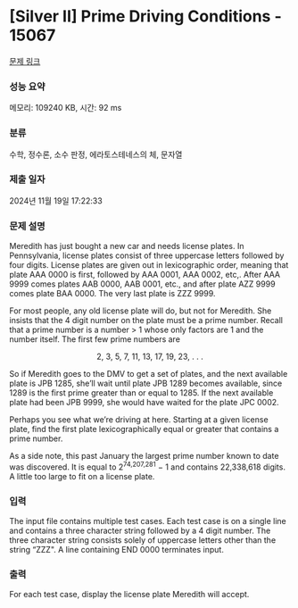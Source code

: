 # [Silver II] Prime Driving Conditions - 15067 

[문제 링크](https://www.acmicpc.net/problem/15067) 

### 성능 요약

메모리: 109240 KB, 시간: 92 ms

### 분류

수학, 정수론, 소수 판정, 에라토스테네스의 체, 문자열

### 제출 일자

2024년 11월 19일 17:22:33

### 문제 설명

<p>Meredith has just bought a new car and needs license plates. In Pennsylvania, license plates consist of three uppercase letters followed by four digits. License plates are given out in lexicographic order, meaning that plate AAA 0000 is first, followed by AAA 0001, AAA 0002, etc,. After AAA 9999 comes plates AAB 0000, AAB 0001, etc., and after plate AZZ 9999 comes plate BAA 0000. The very last plate is ZZZ 9999.</p>

<p>For most people, any old license plate will do, but not for Meredith. She insists that the 4 digit number on the plate must be a prime number. Recall that a prime number is a number > 1 whose only factors are 1 and the number itself. The first few prime numbers are</p>

<p style="text-align:center">2, 3, 5, 7, 11, 13, 17, 19, 23, . . .</p>

<p>So if Meredith goes to the DMV to get a set of plates, and the next available plate is JPB 1285, she’ll wait until plate JPB 1289 becomes available, since 1289 is the first prime greater than or equal to 1285. If the next available plate had been JPB 9999, she would have waited for the plate JPC 0002.</p>

<p>Perhaps you see what we’re driving at here. Starting at a given license plate, find the first plate lexicographically equal or greater that contains a prime number.</p>

<p>As a side note, this past January the largest prime number known to date was discovered. It is equal to 2<sup>74,207,281</sup> − 1 and contains 22,338,618 digits. A little too large to fit on a license plate.</p>

### 입력 

 <p>The input file contains multiple test cases. Each test case is on a single line and contains a three character string followed by a 4 digit number. The three character string consists solely of uppercase letters other than the string “ZZZ". A line containing END 0000 terminates input.</p>

### 출력 

 <p>For each test case, display the license plate Meredith will accept.</p>

